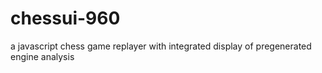 chessui-960
===========

a javascript chess game replayer with integrated display of pregenerated engine analysis
